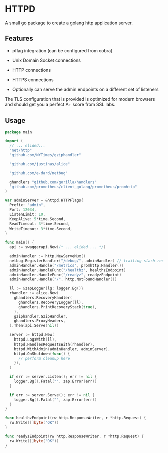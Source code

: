 # HTTPD

A small go package to create a golang http application server.

## Features

* pflag integration (can be configured from cobra)
* Unix Domain Socket connections
* HTTP connections
* HTTPS connections

* Optionally can serve the admin endpoints on a different set of listeners

The TLS configuration that is provided is optimized for modern browsers and should get you a perfect A+ score from SSL labs.

## Usage

```go
package main

import (
  // ... elided...
  "net/http"
  "github.com/NYTimes/gziphandler"

  "github.com/justinas/alice"

  "github.com/e-dard/netbug"

  ghandlers "github.com/gorilla/handlers"
  "github.com/prometheus/client_golang/prometheus/promhttp"
)

var adminServer = &httpd.HTTPFlags{
  Prefix: "admin",
  Port: 12034,
  ListenLimit: 10,
  KeepAlive: 5*time.Second,
  ReadTimeout: 3*time.Second,
  WriteTimeout: 3*time.Second,
}

func main() {
  api := swaggerapi.New(/* ... elided ... */)

  adminHandler := http.NewServeMux()
  netbug.RegisterHandler("/debug/", adminHandler) // trailing slash required in this call
  adminHandler.Handle("/metrics", promhttp.Handler())
  adminHandler.HandleFunc("/healthz", healthzEndpoint)
  adminHandler.HandleFunc("/readyz", readyzEndpoint)
  adminHandler.Handle("/", http.NotFoundHandler())

  ll := &zapLogger{lg: logger.Bg()}
  rhandler := alice.New(
    ghandlers.RecoveryHandler(
      ghandlers.RecoveryLogger(ll),
      ghandlers.PrintRecoveryStack(true),
    ),
    gziphandler.GzipHandler,
    ghandlers.ProxyHeaders,
  ).Then(api.Serve(nil))

  server := httpd.New(
    httpd.LogsWith(ll),
    httpd.HandlesRequestsWith(rhandler),
    httpd.WithAdmin(adminHandler, adminServer),
    httpd.OnShutdown(func() {
      // perform cleanup here
    }),
  )

  if err := server.Listen(); err != nil {
    logger.Bg().Fatal("", zap.Error(err))
  }

  if err := server.Serve(); err != nil {
    logger.Bg().Fatal("", zap.Error(err))
  }
}

func healthzEndpoint(rw http.ResponseWriter, r *http.Request) {
  rw.Write([]byte("OK"))
}

func readyzEndpoint(rw http.ResponseWriter, r *http.Request) {
  rw.Write([]byte("OK"))
}
```